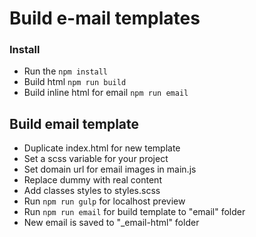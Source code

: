 # Build e-mail templates 

### Install

- Run the `npm install`
- Build html `npm run build`
- Build inline html for email `npm run email`

## Build email template
- Duplicate index.html for new template
- Set a scss variable for your project
- Set domain url for email images in main.js
- Replace dummy with real content
- Add classes styles to styles.scss
- Run `npm run gulp` for localhost preview
- Run `npm run email` for build template to "email" folder
- New email is saved to "_email-html" folder

